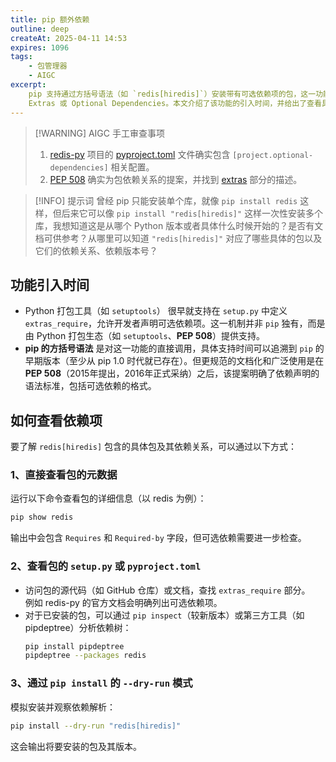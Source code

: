 ```yaml
---
title: pip 额外依赖
outline: deep
createAt: 2025-04-11 14:53
expires: 1096
tags:
    - 包管理器
    - AIGC
excerpt:
    pip 支持通过方括号语法（如 `redis[hiredis]`）安装带有可选依赖项的包，这一功能被称为
    Extras 或 Optional Dependencies。本文介绍了该功能的引入时间，并给出了查看具体依赖的方法。
---
```


> [!WARNING] AIGC 手工审查事项
> 1. [redis-py](https://github.com/redis/redis-py) 项目的
>    [pyproject.toml](https://github.com/redis/redis-py/blob/master/pyproject.toml)
>    文件确实包含 `[project.optional-dependencies]` 相关配置。
> 2. [PEP 508](https://peps.python.org/pep-0508/) 确实为包依赖关系的提案，并找到
>    [extras](https://peps.python.org/pep-0508/#extras) 部分的描述。

> [!INFO] 提示词
> 曾经 pip 只能安装单个库，就像 `pip install redis` 这样，但后来它可以像 `pip install "redis[hiredis]"`
> 这样一次性安装多个库，我想知道这是从哪个 Python 版本或者具体什么时候开始的？是否有文档可供参考？从哪里可以知道
> `"redis[hiredis]"` 对应了哪些具体的包以及它们的依赖关系、依赖版本号？

## 功能引入时间

- Python 打包工具（如 `setuptools`） 很早就支持在 `setup.py` 中定义
  `extras_require`，允许开发者声明可选依赖项。这一机制并非
  `pip` 独有，而是由 Python 打包生态（如 `setuptools`、**PEP 508**）提供支持。
- **pip 的方括号语法** 是对这一功能的直接调用，具体支持时间可以追溯到
  `pip` 的早期版本（至少从 pip 1.0 时代就已存在）。但更规范的文档化和广泛使用是在
  **PEP 508**（2015年提出，2016年正式采纳）之后，该提案明确了依赖声明的语法标准，包括可选依赖的格式。

## 如何查看依赖项

要了解 `redis[hiredis]` 包含的具体包及其依赖关系，可以通过以下方式：

### 1、直接查看包的元数据

运行以下命令查看包的详细信息（以 redis 为例）：

```bash
pip show redis
```

输出中会包含 `Requires` 和 `Required-by` 字段，但可选依赖需要进一步检查。

### 2、查看包的 `setup.py` 或 `pyproject.toml`

- 访问包的源代码（如 GitHub 仓库）或文档，查找 `extras_require` 部分。  
  例如 redis-py 的官方文档会明确列出可选依赖项。
- 对于已安装的包，可以通过 `pip inspect`（较新版本）或第三方工具（如 pipdeptree）分析依赖树：  
  ```bash
  pip install pipdeptree
  pipdeptree --packages redis
  ```

### 3、通过 `pip install` 的 `--dry-run` 模式

模拟安装并观察依赖解析：

```bash
pip install --dry-run "redis[hiredis]"
```

这会输出将要安装的包及其版本。
